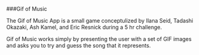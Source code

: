 ###Gif of Music

The Gif of Music App is a small game conceptulized by Ilana Seid, Tadashi Okazaki, Ash Kamel, and Eric Resnick during a 5 hr challenge.  

Gif of Music works simply by presenting the user with a set of GIF images and asks you to try and guess the song that it represents.